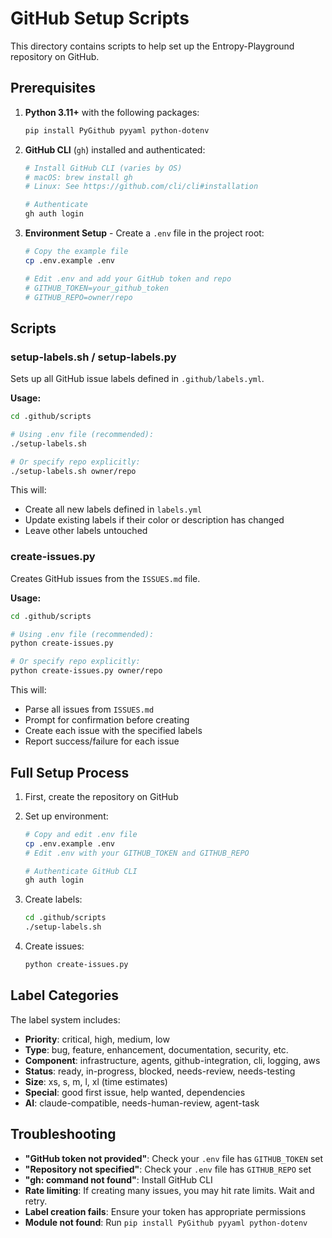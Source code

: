 # GitHub Setup Scripts

This directory contains scripts to help set up the Entropy-Playground repository on GitHub.

## Prerequisites

1. **Python 3.11+** with the following packages:

   ```bash
   pip install PyGithub pyyaml python-dotenv
   ```

2. **GitHub CLI** (`gh`) installed and authenticated:

   ```bash
   # Install GitHub CLI (varies by OS)
   # macOS: brew install gh
   # Linux: See https://github.com/cli/cli#installation

   # Authenticate
   gh auth login
   ```

3. **Environment Setup** - Create a `.env` file in the project root:

   ```bash
   # Copy the example file
   cp .env.example .env

   # Edit .env and add your GitHub token and repo
   # GITHUB_TOKEN=your_github_token
   # GITHUB_REPO=owner/repo
   ```

## Scripts

### setup-labels.sh / setup-labels.py

Sets up all GitHub issue labels defined in `.github/labels.yml`.

**Usage:**

```bash
cd .github/scripts

# Using .env file (recommended):
./setup-labels.sh

# Or specify repo explicitly:
./setup-labels.sh owner/repo
```

This will:

- Create all new labels defined in `labels.yml`
- Update existing labels if their color or description has changed
- Leave other labels untouched

### create-issues.py

Creates GitHub issues from the `ISSUES.md` file.

**Usage:**

```bash
cd .github/scripts

# Using .env file (recommended):
python create-issues.py

# Or specify repo explicitly:
python create-issues.py owner/repo
```

This will:

- Parse all issues from `ISSUES.md`
- Prompt for confirmation before creating
- Create each issue with the specified labels
- Report success/failure for each issue

## Full Setup Process

1. First, create the repository on GitHub

2. Set up environment:

   ```bash
   # Copy and edit .env file
   cp .env.example .env
   # Edit .env with your GITHUB_TOKEN and GITHUB_REPO

   # Authenticate GitHub CLI
   gh auth login
   ```

3. Create labels:

   ```bash
   cd .github/scripts
   ./setup-labels.sh
   ```

4. Create issues:

   ```bash
   python create-issues.py
   ```

## Label Categories

The label system includes:

- **Priority**: critical, high, medium, low
- **Type**: bug, feature, enhancement, documentation, security, etc.
- **Component**: infrastructure, agents, github-integration, cli, logging, aws
- **Status**: ready, in-progress, blocked, needs-review, needs-testing
- **Size**: xs, s, m, l, xl (time estimates)
- **Special**: good first issue, help wanted, dependencies
- **AI**: claude-compatible, needs-human-review, agent-task

## Troubleshooting

- **"GitHub token not provided"**: Check your `.env` file has `GITHUB_TOKEN` set
- **"Repository not specified"**: Check your `.env` file has `GITHUB_REPO` set
- **"gh: command not found"**: Install GitHub CLI
- **Rate limiting**: If creating many issues, you may hit rate limits. Wait and retry.
- **Label creation fails**: Ensure your token has appropriate permissions
- **Module not found**: Run `pip install PyGithub pyyaml python-dotenv`
